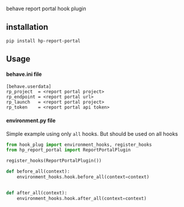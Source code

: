 behave report portal hook plugin

## installation
```
pip install hp-report-portal
```

## Usage

#### behave.ini file
```
[behave.userdata]
rp_project  = <report portal project>
rp_endpoint = <report portal url>
rp_launch   = <report portal project>
rp_token    = <report portal api token>
```


#### environment.py file

Simple example using only `all` hooks. But should be used on all hooks

```python
from hook_plug import environment_hooks, register_hooks
from hp_report_portal import ReportPortalPlugin

register_hooks(ReportPortalPlugin())

def before_all(context):
    environment_hooks.hook.before_all(context=context)


def after_all(context):
    environment_hooks.hook.after_all(context=context)
```
